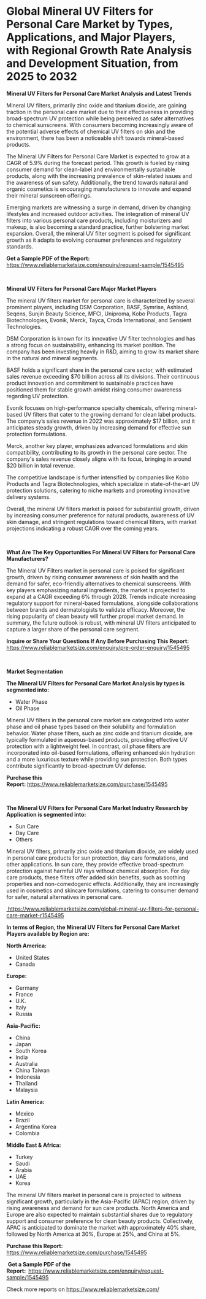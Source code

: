 <p><h1>Global Mineral UV Filters for Personal Care Market by Types, Applications, and Major Players, with Regional Growth Rate Analysis and Development Situation, from 2025 to 2032</h1></p><p><strong>Mineral UV Filters for Personal Care Market Analysis and Latest Trends</strong></p>
<p><p>Mineral UV filters, primarily zinc oxide and titanium dioxide, are gaining traction in the personal care market due to their effectiveness in providing broad-spectrum UV protection while being perceived as safer alternatives to chemical sunscreens. With consumers becoming increasingly aware of the potential adverse effects of chemical UV filters on skin and the environment, there has been a noticeable shift towards mineral-based products. </p><p>The Mineral UV Filters for Personal Care Market is expected to grow at a CAGR of 5.9% during the forecast period. This growth is fueled by rising consumer demand for clean-label and environmentally sustainable products, along with the increasing prevalence of skin-related issues and the awareness of sun safety. Additionally, the trend towards natural and organic cosmetics is encouraging manufacturers to innovate and expand their mineral sunscreen offerings. </p><p>Emerging markets are witnessing a surge in demand, driven by changing lifestyles and increased outdoor activities. The integration of mineral UV filters into various personal care products, including moisturizers and makeup, is also becoming a standard practice, further bolstering market expansion. Overall, the mineral UV filter segment is poised for significant growth as it adapts to evolving consumer preferences and regulatory standards.</p></p>
<p><strong>Get a Sample PDF of the Report:&nbsp;</strong> <a href="https://www.reliablemarketsize.com/enquiry/request-sample/1545495?utm_campaign=1103&utm_medium=2&utm_source=Github&utm_content=ia&utm_term=02022025&utm_id=mineral-uv-filters-for-personal-care">https://www.reliablemarketsize.com/enquiry/request-sample/1545495</a></p>
<p>&nbsp;</p>
<p><strong>Mineral UV Filters for Personal Care Major Market Players</strong></p>
<p><p>The mineral UV filters market for personal care is characterized by several prominent players, including DSM Corporation, BASF, Symrise, Ashland, Seqens, Sunjin Beauty Science, MFCI, Uniproma, Kobo Products, Tagra Biotechnologies, Evonik, Merck, Tayca, Croda International, and Sensient Technologies. </p><p>DSM Corporation is known for its innovative UV filter technologies and has a strong focus on sustainability, enhancing its market position. The company has been investing heavily in R&D, aiming to grow its market share in the natural and mineral segments. </p><p>BASF holds a significant share in the personal care sector, with estimated sales revenue exceeding $70 billion across all its divisions. Their continuous product innovation and commitment to sustainable practices have positioned them for stable growth amidst rising consumer awareness regarding UV protection.</p><p>Evonik focuses on high-performance specialty chemicals, offering mineral-based UV filters that cater to the growing demand for clean label products. The company’s sales revenue in 2022 was approximately $17 billion, and it anticipates steady growth, driven by increasing demand for effective sun protection formulations.</p><p>Merck, another key player, emphasizes advanced formulations and skin compatibility, contributing to its growth in the personal care sector. The company's sales revenue closely aligns with its focus, bringing in around $20 billion in total revenue.</p><p>The competitive landscape is further intensified by companies like Kobo Products and Tagra Biotechnologies, which specialize in state-of-the-art UV protection solutions, catering to niche markets and promoting innovative delivery systems.</p><p>Overall, the mineral UV filters market is poised for substantial growth, driven by increasing consumer preference for natural products, awareness of UV skin damage, and stringent regulations toward chemical filters, with market projections indicating a robust CAGR over the coming years.</p></p>
<p>&nbsp;</p>
<p><strong>What Are The Key Opportunities For Mineral UV Filters for Personal Care Manufacturers?</strong></p>
<p><p>The Mineral UV Filters market in personal care is poised for significant growth, driven by rising consumer awareness of skin health and the demand for safer, eco-friendly alternatives to chemical sunscreens. With key players emphasizing natural ingredients, the market is projected to expand at a CAGR exceeding 6% through 2028. Trends indicate increasing regulatory support for mineral-based formulations, alongside collaborations between brands and dermatologists to validate efficacy. Moreover, the rising popularity of clean beauty will further propel market demand. In summary, the future outlook is robust, with mineral UV filters anticipated to capture a larger share of the personal care segment.</p></p>
<p><strong>Inquire or Share Your Questions If Any Before Purchasing This Report:</strong> <a href="https://www.reliablemarketsize.com/enquiry/pre-order-enquiry/1545495?utm_campaign=1103&utm_medium=2&utm_source=Github&utm_content=ia&utm_term=02022025&utm_id=mineral-uv-filters-for-personal-care">https://www.reliablemarketsize.com/enquiry/pre-order-enquiry/1545495</a></p>
<p>&nbsp;</p>
<p><strong>Market Segmentation</strong></p>
<p><strong>The Mineral UV Filters for Personal Care Market Analysis by types is segmented into:</strong></p>
<p><ul><li>Water Phase</li><li>Oil Phase</li></ul></p>
<p><p>Mineral UV filters in the personal care market are categorized into water phase and oil phase types based on their solubility and formulation behavior. Water phase filters, such as zinc oxide and titanium dioxide, are typically formulated in aqueous-based products, providing effective UV protection with a lightweight feel. In contrast, oil phase filters are incorporated into oil-based formulations, offering enhanced skin hydration and a more luxurious texture while providing sun protection. Both types contribute significantly to broad-spectrum UV defense.</p></p>
<p><strong>Purchase this Report:&nbsp;</strong><a href="https://www.reliablemarketsize.com/purchase/1545495?utm_campaign=1103&utm_medium=2&utm_source=Github&utm_content=ia&utm_term=02022025&utm_id=mineral-uv-filters-for-personal-care">https://www.reliablemarketsize.com/purchase/1545495</a></p>
<p>&nbsp;</p>
<p><strong>The Mineral UV Filters for Personal Care Market Industry Research by Application is segmented into:</strong></p>
<p><ul><li>Sun Care</li><li>Day Care</li><li>Others</li></ul></p>
<p><p>Mineral UV filters, primarily zinc oxide and titanium dioxide, are widely used in personal care products for sun protection, day care formulations, and other applications. In sun care, they provide effective broad-spectrum protection against harmful UV rays without chemical absorption. For day care products, these filters offer added skin benefits, such as soothing properties and non-comedogenic effects. Additionally, they are increasingly used in cosmetics and skincare formulations, catering to consumer demand for safer, natural alternatives in personal care.</p></p>
<p><a href="https://www.reliablemarketsize.com/global-mineral-uv-filters-for-personal-care-market-r1545495?utm_campaign=1103&utm_medium=2&utm_source=Github&utm_content=ia&utm_term=02022025&utm_id=mineral-uv-filters-for-personal-care">&nbsp;https://www.reliablemarketsize.com/global-mineral-uv-filters-for-personal-care-market-r1545495</a></p>
<p><strong>In terms of Region, the Mineral UV Filters for Personal Care Market Players available by Region are:</strong></p>
<p>
    <p> <strong> North America: </strong>
        <ul>
            <li>United States</li>
            <li>Canada</li>
        </ul>
        </p> 
    <p> <strong> Europe: </strong>
        <ul>
            <li>Germany</li>
            <li>France</li>
            <li>U.K.</li>
            <li>Italy</li>
            <li>Russia</li>
        </ul>
        </p> 
    <p> <strong> Asia-Pacific: </strong>
        <ul>
            <li>China</li>
            <li>Japan</li>
            <li>South Korea</li>
            <li>India</li>
            <li>Australia</li>
            <li>China Taiwan</li>
            <li>Indonesia</li>
            <li>Thailand</li>
            <li>Malaysia</li>
        </ul>
        </p> 
    <p> <strong> Latin America: </strong>
        <ul>
            <li>Mexico</li>
            <li>Brazil</li>
            <li>Argentina Korea</li>
            <li>Colombia</li>
        </ul>
        </p> 
    <p> <strong> Middle East & Africa: </strong>
        <ul>
            <li>Turkey</li>
            <li>Saudi</li>
            <li>Arabia</li>
            <li>UAE</li>
            <li>Korea</li>
        </ul>
    </p>
    </p>
<p><p>The mineral UV filters market in personal care is projected to witness significant growth, particularly in the Asia-Pacific (APAC) region, driven by rising awareness and demand for sun care products. North America and Europe are also expected to maintain substantial shares due to regulatory support and consumer preference for clean beauty products. Collectively, APAC is anticipated to dominate the market with approximately 40% share, followed by North America at 30%, Europe at 25%, and China at 5%.</p></p>
<p><strong>Purchase this Report: </strong><a href="https://www.reliablemarketsize.com/purchase/1545495?utm_campaign=1103&utm_medium=2&utm_source=Github&utm_content=ia&utm_term=02022025&utm_id=mineral-uv-filters-for-personal-care">https://www.reliablemarketsize.com/purchase/1545495</a></p>
<p>&nbsp;<strong>Get a Sample PDF of the Report:&nbsp;&nbsp;</strong><a href="https://www.reliablemarketsize.com/enquiry/request-sample/1545495?utm_campaign=1103&utm_medium=2&utm_source=Github&utm_content=ia&utm_term=02022025&utm_id=mineral-uv-filters-for-personal-care">https://www.reliablemarketsize.com/enquiry/request-sample/1545495</a></p>
<p><strong></strong></p>
<p>Check more reports on <a href="https://www.reliablemarketsize.com/?utm_campaign=1103&utm_medium=2&utm_source=Github&utm_content=ia&utm_term=02022025&utm_id=mineral-uv-filters-for-personal-care">https://www.reliablemarketsize.com/</a></p>